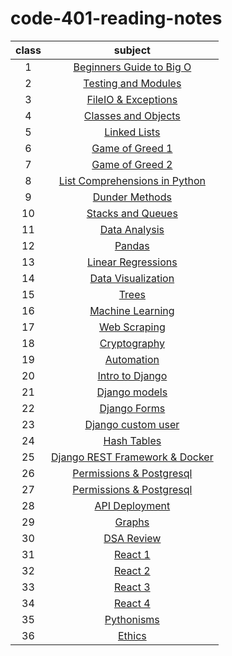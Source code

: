 # code-401-reading-notes


| class | subject |
| :---: | :-----------: |
| 1 | [Beginners Guide to Big O](class-01.md)|
| 2 | [Testing and Modules](class-02.md)|
| 3 | [FileIO & Exceptions](class-03.md)|
| 4 | [Classes and Objects](class-04.md)|
| 5 | [Linked Lists](class-05.md)|
| 6 | [Game of Greed 1](class-06.md)|
| 7 | [Game of Greed 2](class-07.md)|
| 8 | [List Comprehensions in Python](class-08.md)|
| 9 | [Dunder Methods](class-09.md)|
| 10 | [Stacks and Queues](class-10.md)|
| 11 | [Data Analysis](class-11.md)|
| 12 | [Pandas](class-12.md)|
| 13 | [Linear Regressions](class-13.md)|
| 14 | [Data Visualization](class-14.md)|
| 15 | [Trees](class-15.md)|
| 16 | [Machine Learning](class-16.md)|
| 17 | [Web Scraping](class-17.md)|
| 18 | [Cryptography](class-18.md)|
| 19 | [Automation](class-19.md)|
| 20 | [Intro to Django](class-20.md)|
| 21 | [Django models](class-21.md)|
| 22 | [Django Forms](class-22.md)|
| 23 | [Django custom user](class-23.md)|
| 24 | [Hash Tables](class-24.md)|
| 25 | [Django REST Framework & Docker](class-25.md)|
| 26 | [Permissions & Postgresql](class-26.md)|
| 27 | [Permissions & Postgresql](class-27.md)|
| 28 | [API Deployment](class-28.md)|
| 29 | [Graphs](class-29.md)|
| 30 | [DSA Review](class-30.md)|
| 31 | [React 1](class-31.md)|
| 32 | [React 2](class-32.md)|
| 33 | [React 3](class-33.md)|
| 34 | [React 4](class-34.md)|
| 35 | [Pythonisms](class-35.md)|
| 36 | [Ethics](class-36.md)|
